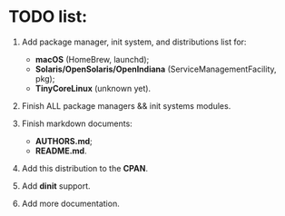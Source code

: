 # TODO list:

1) Add package manager, init system, and distributions list for:
    - **macOS** (HomeBrew, launchd);
    - **Solaris/OpenSolaris/OpenIndiana** (ServiceManagementFacility, pkg);
    - **TinyCoreLinux** (unknown yet).

2) Finish ALL package managers && init systems modules.

3) Finish markdown documents:
    - **AUTHORS.md**;
    - **README.md**.

4) Add this distribution to the **CPAN**.

5) Add **dinit** support.

6) Add more documentation.

